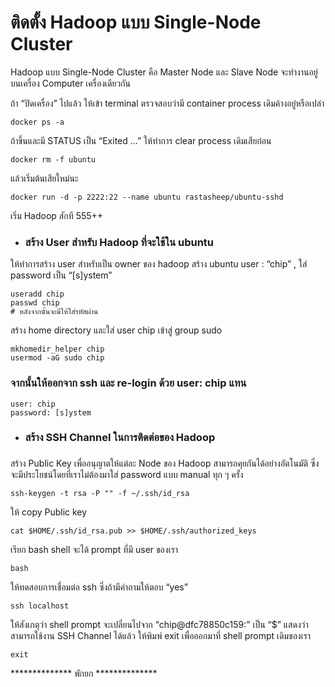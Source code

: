 # ติดตั้ง Hadoop แบบ Single-Node Cluster

Hadoop แบบ Single-Node Cluster คือ Master Node และ Slave Node จะทำงานอยู่บนเครื่อง Computer เครื่องเดียวกัน

ถ้า “ปิดเครื่อง” ไปแล้ว ให้เข้า terminal ตรวจสอบว่ามี container process เดิมค้างอยู่หรือเปล่า
``````
docker ps -a
``````
ถ้าขึ้นและมี STATUS เป็น “Exited …” ให้ทำการ clear process เดิมเสียก่อน
``````
docker rm -f ubuntu
``````
แล้วเริ่มต้นเสียใหม่นะ
``````
docker run -d -p 2222:22 --name ubuntu rastasheep/ubuntu-sshd
``````

เริ่ม Hadoop สักที 555++
- ### สร้าง User สำหรับ Hadoop ที่จะใช้ใน ubuntu ###

ให้ทำการสร้าง user สำหรับเป็น owner ของ hadoop
สร้าง ubuntu user : “chip” , ใส่ password เป็น “[s]ystem”
``````
useradd chip
passwd chip
# หลังจากนั้นจะมีให้ใส่รหัสผ่าน
``````

สร้าง home directory และใส่ user chip เข้าสู่ group sudo
``````
mkhomedir_helper chip
usermod -aG sudo chip
``````

### จากนั้นให้ออกจาก ssh และ re-login ด้วย user: chip แทน ###
``````
user: chip
password: [s]ystem
``````

- ### สร้าง SSH Channel ในการติดต่อของ Hadoop
 ###
สร้าง Public Key เพื่ออนุญาตให้แต่ละ Node ของ Hadoop สามารถคุยกันได้อย่างอัตโนมัติ ซึ่งจะมีประโยชน์โดยที่เราไม่ต้องมาใส่ password แบบ manual ทุก ๆ ครั้ง
``````
ssh-keygen -t rsa -P "" -f ~/.ssh/id_rsa
``````

ให้ copy Public key
``````
cat $HOME/.ssh/id_rsa.pub >> $HOME/.ssh/authorized_keys
``````

เรียก bash shell จะได้ prompt ที่มี user ของเรา
``````
bash
``````
ให้ทดสอบการเชื่อมต่อ ssh ซึ่งถ้ามีคำถามให้ตอบ “yes”
``````
ssh localhost
``````

ให้สังเกตุว่า shell prompt จะเปลี่ยนไปจาก “chip@dfc78850c159:” เป็น “$” แสดงว่าสามารถใช้งาน SSH Channel ได้แล้ว
ให้พิมพ์ exit เพื่อออกมาที่ shell prompt เดิมของเรา
``````
exit
``````

************** พักยก **************


